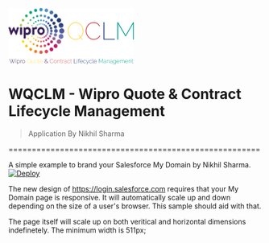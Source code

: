 ![WQCLM LOGO](/images/WQCLM-LOGO-TRIMMED.png?raw=true "WQCLM - Wipro Quote & Contract Lifecycle Management")
# WQCLM - Wipro Quote & Contract Lifecycle Management
> Application By Nikhil Sharma

======================================================

A simple example to brand your Salesforce My Domain by Nikhil Sharma.
[![Deploy](https://www.herokucdn.com/deploy/button.png)](https://heroku.com/deploy?template=https://github.com/NikVerse/wqclm)

The new design of https://login.salesforce.com requires that your My Domain page is responsive.   It will automatically scale up and down depending on the size of a user's browser. This sample should aid with that.

The page itself will scale up on both veritical and horizontal dimensions indefinetely. The minimum width is 511px;
